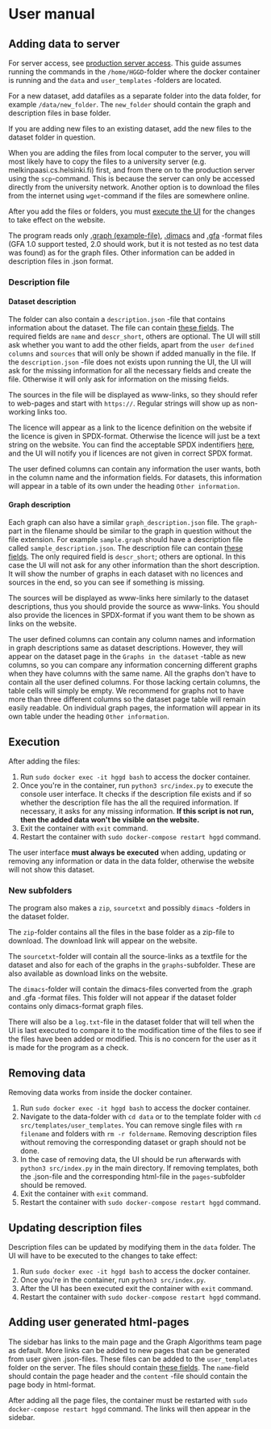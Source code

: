 # User manual

## Adding data to server

For server access, see [production server access](https://github.com/Helsinki-Genomic-Graph-Database/HGGD/blob/main/documentation/production_server.md#accessing-the-server). This guide assumes running the commands in the `/home/HGGD`-folder where the docker container is running and the `data` and `user_templates` -folders are located.

For a new dataset, add datafiles as a separate folder into the data folder, for example `/data/new_folder`. The `new_folder` should contain the graph and description files in base folder.

If you are adding new files to an existing dataset, add the new files to the dataset folder in question.

When you are adding the files from local computer to the server, you will most likely have to copy the files to a university server (e.g. melkinpaasi.cs.helsinki.fi) first, and from there on to the production server using the `scp`-command. This is because the server can only be accessed directly from the university network. Another option is to download the files from the internet using `wget`-command if the files are somewhere online.

After you add the files or folders, you must [execute the UI](https://github.com/Helsinki-Genomic-Graph-Database/HGGD/blob/main/documentation/user_manual.md#Execution) for the changes to take effect on the website.

The program reads only [.graph (example-file)](https://github.com/Helsinki-Genomic-Graph-Database/HGGD/blob/main/documentation/gt10.kmer15.(128000.130000).V31.E43.cyc72.graph), [.dimacs](https://lcs.ios.ac.cn/~caisw/Resource/about_DIMACS_graph_format.txt) and [.gfa](https://github.com/GFA-spec/GFA-spec/blob/master/GFA-spec.md) -format files (GFA 1.0 support tested, 2.0 should work, but it is not tested as no test data was found) as for the graph files. Other information can be added in description files in .json format.

### Description file

#### Dataset description

The folder can also contain a `description.json` -file that contains information about the dataset. The file can contain [these fields](https://github.com/Helsinki-Genomic-Graph-Database/HGGD/blob/main/documentation/description.json). The required fields are `name` and `descr_short`, others are optional. The UI will still ask whether you want to add the other fields, apart from the `user defined columns` and `sources` that will only be shown if added manually in the file. If the `description.json` -file does not exists upon running the UI, the UI will ask for the missing information for all the necessary fields and create the file. Otherwise it will only ask for information on the missing fields.

The sources in the file will be displayed as www-links, so they should refer to web-pages and start with `https://`. Regular strings will show up as non-working links too.

The licence will appear as a link to the licence definition on the website if the licence is given in SPDX-format. Otherwise the licence will just be a text string on the website. You can find the acceptable SPDX indentifiers [here](https://spdx.org/licenses/), and the UI will notify you if licences are not given in correct SPDX format.

The user defined columns can contain any information the user wants, both in the column name and the information fields. For datasets, this information will appear in a table of its own under the heading `Other information`.

#### Graph description

Each graph can also have a similar `graph_description.json` file. The `graph`-part in the filename should be similar to the graph in question without the file extension. For example `sample.graph` should have a description file called `sample_description.json`. The description file can contain [these fields](https://github.com/Helsinki-Genomic-Graph-Database/HGGD/blob/main/documentation/graph_description.json). The only required field is `descr_short`; others are optional. In this case the UI will not ask for any other information than the short description. It will show the number of graphs in each dataset with no licences and sources in the end, so you can see if something is missing.

The sources will be displayed as www-links here similarly to the dataset descriptions, thus you should provide the source as www-links. You should also provide the licences in SPDX-format if you want them to be shown as links on the website.

The user defined columns can contain any column names and information in graph descriptions same as dataset descriptions. However, they will appear on the dataset page in the `Graphs in the dataset` -table as new columns, so you can compare any information concerning different graphs when they have columns with the same name. All the graphs don't have to contain all the user defined columns. For those lacking certain columns, the table cells will simply be empty. We recommend for graphs not to have more than three different columns so the dataset page table will remain easily readable. On individual graph pages, the information will appear in its own table under the heading `Other information`.

## Execution

After adding the files:

1. Run `sudo docker exec -it hggd bash` to access the docker container.
2. Once you're in the container, run `python3 src/index.py` to execute the console user interface. It checks if the description file exists and if so whether the description file has the all the required information. If necessary, it asks for any missing information. **If this script is not run, then the added data won't be visible on the website.**
3. Exit the container with `exit` command.
4. Restart the container with `sudo docker-compose restart hggd` command.

The user interface **must always be executed** when adding, updating or removing any information or data in the data folder, otherwise the website will not show this dataset.

### New subfolders

The program also makes a `zip`, `sourcetxt` and possibly `dimacs` -folders in the dataset folder.

The `zip`-folder contains all the files in the base folder as a zip-file to download. The download link will appear on the website.

The `sourcetxt`-folder will contain all the source-links as a textfile for the dataset and also for each of the graphs in the `graphs`-subfolder. These are also available as download links on the website.

The `dimacs`-folder will contain the dimacs-files converted from the .graph and .gfa -format files. This folder will not appear if the dataset folder contains only dimacs-format graph files.

There will also be a `log.txt`-file in the dataset folder that will tell when the UI is last executed to compare it to the modification time of the files to see if the files have been added or modified. This is no concern for the user as it is made for the program as a check.

## Removing data

Removing data works from inside the docker container.

1. Run `sudo docker exec -it hggd bash` to access the docker container.
2. Navigate to the data-folder with `cd data` or to the template folder with `cd src/templates/user_templates`. You can remove single files with `rm filename` and folders with `rm -r foldername`. Removing description files without removing the corresponding dataset or graph should not be done.
3. In the case of removing data, the UI should be run afterwards with `python3 src/index.py` in the main directory. If removing templates, both the .json-file and the corresponding html-file in the `pages`-subfolder should be removed.
4. Exit the container with `exit` command.
5. Restart the container with `sudo docker-compose restart hggd` command.

## Updating description files

Description files can be updated by modifying them in the `data` folder. The UI will have to be executed to the changes to take effect:

1. Run `sudo docker exec -it hggd bash` to access the docker container.
2. Once you're in the container, run `python3 src/index.py`.
3. After the UI has been executed exit the container with `exit` command.
4. Restart the container with `sudo docker-compose restart hggd` command.

## Adding user generated html-pages

The sidebar has links to the main page and the Graph Algorithms team page as default. More links can be added to new pages that can be generated from user given .json-files. These files can be added to the `user_templates` folder on the server. The files should contain [these fields](https://github.com/Helsinki-Genomic-Graph-Database/HGGD/blob/main/documentation/html_example.json). The `name`-field should contain the page header and the `content` -file should contain the page body in html-format.

After adding all the page files, the container must be restarted with `sudo docker-compose restart hggd` command. The links will then appear in the sidebar.
